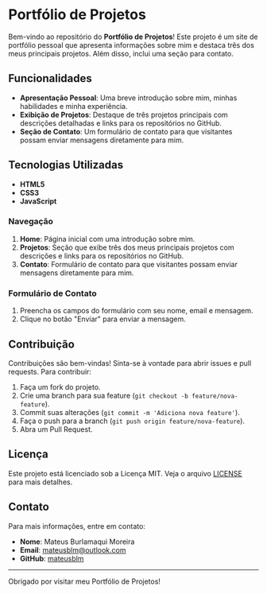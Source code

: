 
# Portfólio de Projetos

Bem-vindo ao repositório do **Portfólio de Projetos**! Este projeto é um site de portfólio pessoal que apresenta informações sobre mim e destaca três dos meus principais projetos. Além disso, inclui uma seção para contato.

## Funcionalidades

- **Apresentação Pessoal**: Uma breve introdução sobre mim, minhas habilidades e minha experiência.
- **Exibição de Projetos**: Destaque de três projetos principais com descrições detalhadas e links para os repositórios no GitHub.
- **Seção de Contato**: Um formulário de contato para que visitantes possam enviar mensagens diretamente para mim.

## Tecnologias Utilizadas

- **HTML5**
- **CSS3**
- **JavaScript**

### Navegação

1. **Home**: Página inicial com uma introdução sobre mim.
2. **Projetos**: Seção que exibe três dos meus principais projetos com descrições e links para os repositórios no GitHub.
3. **Contato**: Formulário de contato para que visitantes possam enviar mensagens diretamente para mim.

### Formulário de Contato

1. Preencha os campos do formulário com seu nome, email e mensagem.
2. Clique no botão "Enviar" para enviar a mensagem.

## Contribuição

Contribuições são bem-vindas! Sinta-se à vontade para abrir issues e pull requests. Para contribuir:

1. Faça um fork do projeto.
2. Crie uma branch para sua feature (`git checkout -b feature/nova-feature`).
3. Commit suas alterações (`git commit -m 'Adiciona nova feature'`).
4. Faça o push para a branch (`git push origin feature/nova-feature`).
5. Abra um Pull Request.

## Licença

Este projeto está licenciado sob a Licença MIT. Veja o arquivo [LICENSE](LICENSE) para mais detalhes.

## Contato

Para mais informações, entre em contato:

- **Nome**: Mateus Burlamaqui Moreira
- **Email**: [mateusblm@outlook.com](mailto:mateusblm@outlook.com)
- **GitHub**: [mateusblm](https://github.com/mateusblm)

---

Obrigado por visitar meu Portfólio de Projetos!
